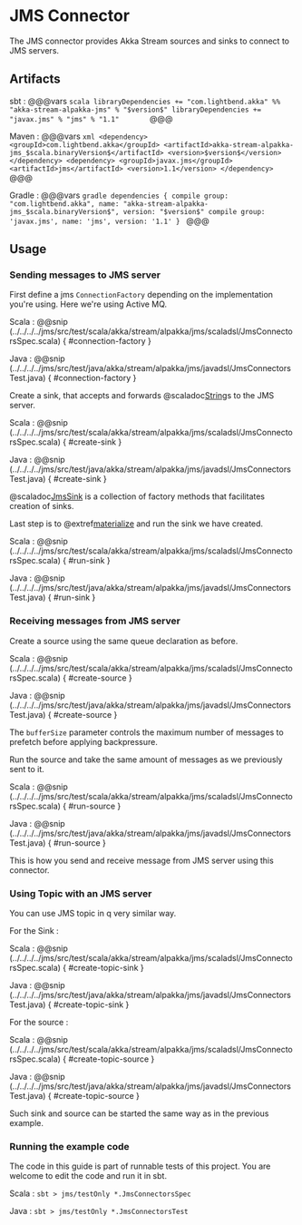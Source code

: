 # JMS Connector

The JMS connector provides Akka Stream sources and sinks to connect to JMS servers.

## Artifacts

sbt
:   @@@vars
    ```scala
    libraryDependencies += "com.lightbend.akka" %% "akka-stream-alpakka-jms" % "$version$"
    libraryDependencies += "javax.jms" % "jms" % "1.1"      
    ```
    @@@

Maven
:   @@@vars
    ```xml
    <dependency>
      <groupId>com.lightbend.akka</groupId>
      <artifactId>akka-stream-alpakka-jms_$scala.binaryVersion$</artifactId>
      <version>$version$</version>
    </dependency>
    <dependency>
      <groupId>javax.jms</groupId>
      <artifactId>jms</artifactId>
      <version>1.1</version>
    </dependency>
    ```
    @@@

Gradle
:   @@@vars
    ```gradle
    dependencies {
      compile group: "com.lightbend.akka", name: "akka-stream-alpakka-jms_$scala.binaryVersion$", version: "$version$"
      compile group: 'javax.jms', name: 'jms', version: '1.1'
    }
    ```
    @@@

## Usage

### Sending messages to JMS server

First define a jms `ConnectionFactory` depending on the implementation you're using. Here we're using Active MQ. 

Scala
: @@snip (../../../../jms/src/test/scala/akka/stream/alpakka/jms/scaladsl/JmsConnectorsSpec.scala) { #connection-factory }

Java
: @@snip (../../../../jms/src/test/java/akka/stream/alpakka/jms/javadsl/JmsConnectorsTest.java) { #connection-factory }


Create a sink, that accepts and forwards @scaladoc[String](`String`)s to the JMS server.

Scala
: @@snip (../../../../jms/src/test/scala/akka/stream/alpakka/jms/scaladsl/JmsConnectorsSpec.scala) { #create-sink }

Java
: @@snip (../../../../jms/src/test/java/akka/stream/alpakka/jms/javadsl/JmsConnectorsTest.java) { #create-sink }

@scaladoc[JmsSink](akka.stream.alpakka.jms.JmsSink$) is a collection of factory methods that facilitates creation of sinks.

Last step is to @extref[materialize](akka-docs:scala/stream/stream-flows-and-basics) and run the sink we have created.

Scala
: @@snip (../../../../jms/src/test/scala/akka/stream/alpakka/jms/scaladsl/JmsConnectorsSpec.scala) { #run-sink }

Java
: @@snip (../../../../jms/src/test/java/akka/stream/alpakka/jms/javadsl/JmsConnectorsTest.java) { #run-sink }

### Receiving messages from JMS server

Create a source using the same queue declaration as before.

Scala
: @@snip (../../../../jms/src/test/scala/akka/stream/alpakka/jms/scaladsl/JmsConnectorsSpec.scala) { #create-source }

Java
: @@snip (../../../../jms/src/test/java/akka/stream/alpakka/jms/javadsl/JmsConnectorsTest.java) { #create-source }

The `bufferSize` parameter controls the maximum number of messages to prefetch before applying backpressure.

Run the source and take the same amount of messages as we previously sent to it.

Scala
: @@snip (../../../../jms/src/test/scala/akka/stream/alpakka/jms/scaladsl/JmsConnectorsSpec.scala) { #run-source }

Java
: @@snip (../../../../jms/src/test/java/akka/stream/alpakka/jms/javadsl/JmsConnectorsTest.java) { #run-source }

This is how you send and receive message from JMS server using this connector.

### Using Topic with an JMS server

You can use JMS topic in q very similar way.

For the Sink :

Scala
: @@snip (../../../../jms/src/test/scala/akka/stream/alpakka/jms/scaladsl/JmsConnectorsSpec.scala) { #create-topic-sink }

Java
: @@snip (../../../../jms/src/test/java/akka/stream/alpakka/jms/javadsl/JmsConnectorsTest.java) { #create-topic-sink }

For the source :

Scala
: @@snip (../../../../jms/src/test/scala/akka/stream/alpakka/jms/scaladsl/JmsConnectorsSpec.scala) { #create-topic-source }

Java
: @@snip (../../../../jms/src/test/java/akka/stream/alpakka/jms/javadsl/JmsConnectorsTest.java) { #create-topic-source }

Such sink and source can be started the same way as in the previous example.

### Running the example code

The code in this guide is part of runnable tests of this project. You are welcome to edit the code and run it in sbt.

Scala
:   ```
    sbt
    > jms/testOnly *.JmsConnectorsSpec
    ```

Java
:   ```
    sbt
    > jms/testOnly *.JmsConnectorsTest
    ```
